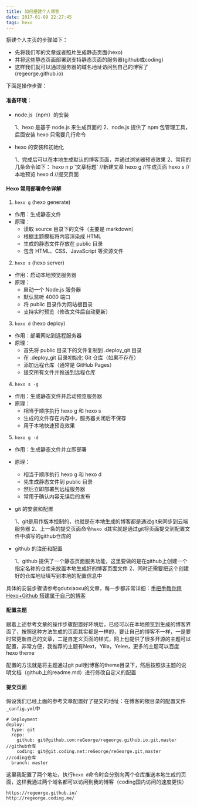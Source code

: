 ```yaml
---
title: 如何搭建个人博客
date: 2017-01-09 22:27:45
tags: hexo
---
```


搭建个人主页的步骤如下：
- 先将我们写的文章或者照片生成静态页面(hexo)
- 并将这些静态页面部署到支持静态页面的服务器(github或coding)
- 这样我们就可以通过服务器的域名地址访问到自己的博客了(regeorge.github.io)

<!--more-->

下面是操作步骤：

#### 准备环境：

- node.js（npm）的安装
	
	1、hexo 是基于 node.js 来生成页面的
	2、node.js 提供了 npm 包管理工具，后面安装 hexo 只需要几行命令

- hexo 的安装和初始化

	1、完成后可以在本地生成默认的博客页面，并通过浏览器预览效果
	2、常用的几条命令如下：
		hexo n p '文章标题'	//新建文章
		hexo g				//生成页面
		hexo s				//本地预览
		hexo d				//提交页面


#### Hexo 常用部署命令详解

1. `hexo g` (hexo generate)
- 作用：生成静态文件
- 原理：
  - 读取 source 目录下的文件（主要是 markdown）
  - 根据主题模板将内容渲染成 HTML
  - 生成的静态文件存放在 public 目录
  - 包含 HTML、CSS、JavaScript 等资源文件

2. `hexo s` (hexo server)
- 作用：启动本地预览服务器
- 原理：
  - 启动一个 Node.js 服务器
  - 默认监听 4000 端口
  - 将 public 目录作为网站根目录
  - 支持实时预览（修改文件后自动更新）

3. `hexo d` (hexo deploy)
- 作用：部署网站到远程服务器
- 原理：
  - 首先将 public 目录下的文件复制到 .deploy_git 目录
  - 在 .deploy_git 目录初始化 Git 仓库（如果不存在）
  - 添加远程仓库（通常是 GitHub Pages）
  - 提交所有文件并推送到远程仓库

4. `hexo s -g`
- 作用：生成静态文件并启动预览服务器
- 原理：
  - 相当于顺序执行 hexo g 和 hexo s
  - 生成的文件存在内存中，服务器关闭后不保存
  - 用于本地快速预览效果

5. `hexo g -d`
- 作用：生成静态文件并立即部署
- 原理：
  - 相当于顺序执行 hexo g 和 hexo d
  - 先生成静态文件到 public 目录
  - 然后立即部署到远程服务器
  - 常用于确认内容无误后的发布		

- git 的安装和配置

	1、git是用作版本控制的，也就是在本地生成的博客都是通过git来同步到云端服务器
	2、上一条的提交页面命令`hexo d`其实就是通过git将页面提交到配置文件中填写的github仓库的

- github 的注册和配置

	1、github 提供了一个静态页面服务功能，这里要做的是在github上创建一个指定名称的仓库来放置本地生成好的博客页面文件
	2、同时还需要把这个创建好的仓库地址填写到本地的配置信息中


具体的安装步骤请参考gdutxiaoxu的文章，每一步都非常详细：[手把手教你用Hexo+Github 搭建属于自己的博客](http://blog.csdn.net/gdutxiaoxu/article/details/53576018?locationNum=2&fps=1)

#### 配置主题

跟着上述参考文章的操作步骤配置好环境后，已经可以在本地预览到生成的博客界面了，按照这种方法生成的页面其实都是一样的，要让自己的博客不一样，一是要时常更新自己的文章，二是自定义页面的样式，网上也提供了很多开源的主题可以配置，非常方便，我推荐的主题有Next，Yilia，Yelee，更多的主题可以百度hexo theme

配置的方法就是将主题通过git pull到博客的theme目录下，然后按照该主题的说明文档（github上的readme.md）进行修改自定义的配置

#### 提交页面

假设我们已经上面的参考文章配置好了提交的地址：在博客的根目录的配置文件`_config.yml`中
	
	# Deployment
	deploy:
	  type: git
	  repo: 
	    github: git@github.com:reGeorge/regeorge.github.io.git,master	//github仓库
	    coding: git@git.coding.net:reGeorge/reGeorge.git,master		//coding仓库
	  branch: master

这里我配置了两个地址，执行`hexo d`命令时会分别向两个仓库推送本地生成的页面，这样我通过两个域名都可以访问到我的博客（coding国内访问的速度更快）
	
	https://regeorge.github.io/
	http://regeorge.coding.me/






